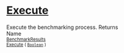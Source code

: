 # [Execute](./VerifierBenchmark-100663384.md)

Execute the benchmarking process.
Returns<img width=500/>Name
<br>
<sub>[BenchmarkResults](./../BenchmarkResults.md)</sub><img width=500/><sub>[Execute](./VerifierBenchmark-100663384.md) ( [`Boolean`](https://docs.microsoft.com/en-us/dotnet/api/System.Boolean) )</sub><br>


